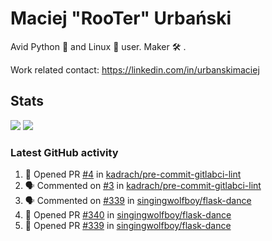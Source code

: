 # Maciej "RooTer" Urbański

Avid Python 🐍 and Linux 🐧 user.
Maker 🛠 .

Work related contact: https://linkedin.com/in/urbanskimaciej

## Stats

![](https://github-readme-stats.vercel.app/api?username=rooterkyberian&hide_title=true&show_icons=true&count_private=true&theme=graywhite)
![](https://komarev.com/ghpvc/?username=rooterkyberian&color=lightgray&style=flat-square)

### Latest GitHub activity
<!--START_SECTION:activity-->
1. 💪 Opened PR [#4](https://github.com/kadrach/pre-commit-gitlabci-lint/pull/4) in [kadrach/pre-commit-gitlabci-lint](https://github.com/kadrach/pre-commit-gitlabci-lint)
2. 🗣 Commented on [#3](https://github.com/kadrach/pre-commit-gitlabci-lint/issues/3) in [kadrach/pre-commit-gitlabci-lint](https://github.com/kadrach/pre-commit-gitlabci-lint)
3. 🗣 Commented on [#339](https://github.com/singingwolfboy/flask-dance/issues/339) in [singingwolfboy/flask-dance](https://github.com/singingwolfboy/flask-dance)
4. 💪 Opened PR [#340](https://github.com/singingwolfboy/flask-dance/pull/340) in [singingwolfboy/flask-dance](https://github.com/singingwolfboy/flask-dance)
5. 💪 Opened PR [#339](https://github.com/singingwolfboy/flask-dance/pull/339) in [singingwolfboy/flask-dance](https://github.com/singingwolfboy/flask-dance)
<!--END_SECTION:activity-->
